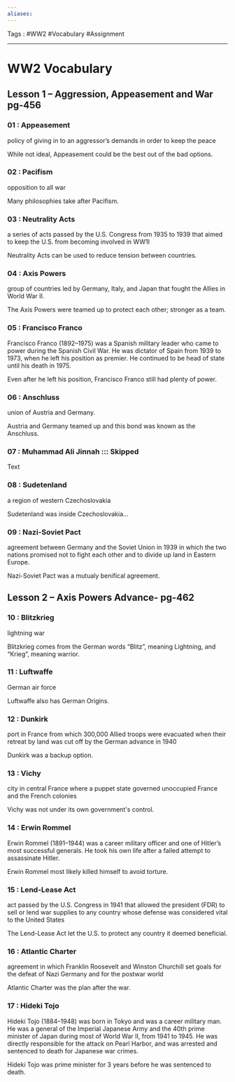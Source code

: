 ```yaml
---
aliases: 
---
```

Tags : #WW2  #Vocabulary #Assignment
___
# WW2 Vocabulary
## Lesson 1 – Aggression, Appeasement and War pg-456

### 01	:	Appeasement
policy of giving in to an aggressor’s demands in order to keep the peace

While not ideal, Appeasement could be the best out of the bad options.

### 02	:	Pacifism
opposition to all war

Many philosophies take after Pacifism.

### 03	:	Neutrality Acts
a series of acts passed by the U.S. Congress from 1935 to 1939 that aimed to keep the U.S. from becoming involved in WW1I

Neutrality Acts can be used to reduce tension between countries.

### 04	:	Axis Powers
group of countries led by Germany, Italy, and Japan that fought the Allies in World War II.

The Axis Powers were teamed up to protect each other; stronger as a team.

### 05	:	Francisco Franco
Francisco Franco (1892–1975) was a Spanish military leader who came to power during the Spanish Civil War. He was dictator of Spain from 1939 to 1973, when he left his position as premier. He continued to be head of state until his death in 1975.

Even after he left his position, Francisco Franco still had plenty of power.

### 06	:	Anschluss
union of Austria and Germany.

Austria and Germany teamed up and this bond was known as the Anschluss.

### 07	:	Muhammad Ali Jinnah ::: Skipped
Text

### 08	:	Sudetenland
a region of western Czechoslovakia

Sudetenland was inside Czechoslovakia...

### 09	:	Nazi-Soviet Pact
agreement between Germany and the Soviet Union in 1939 in which the two nations promised not to fight each other and to divide up land in Eastern Europe.

Nazi-Soviet Pact was a mutualy benifical agreement.

## Lesson 2 – Axis Powers Advance- pg-462

### 10	:	Blitzkrieg
lightning war

Blitzkrieg comes from the German words “Blitz”, meaning Lightning, and “Krieg”, meaning warrior.

### 11	:	Luftwaffe
German air force

Luftwaffe also has German Origins.

### 12	:	Dunkirk
port in France from which 300,000 Allied troops were evacuated when their retreat by land was cut off by the German advance in 1940

Dunkirk was a backup option.

### 13	:	Vichy
city in central France where a puppet state governed unoccupied France and the French colonies

Vichy was not under its own government's control.

### 14	:	Erwin Rommel
Erwin Rommel (1891–1944) was a career military officer and one of Hitler’s most successful generals. He took his own life after a failed attempt to assassinate Hitler.

Erwin Rommel most likely killed himself to avoid torture.

### 15	:	Lend-Lease Act
act passed by the U.S. Congress in 1941 that allowed the president (FDR) to sell or lend war supplies to any country whose defense was considered vital to the United States

The Lend-Lease Act let the U.S. to protect any country it deemed beneficial.

### 16	:	Atlantic Charter
agreement in which Franklin Roosevelt and Winston Churchill set goals for the defeat of Nazi Germany and for the postwar world

Atlantic Charter was the plan after the war.

### 17	:	Hideki Tojo
Hideki Tojo (1884–1948) was born in Tokyo and was a career military man. He was a general of the Imperial Japanese Army and the 40th prime minister of Japan during most of World War II, from 1941 to 1945. He was directly responsible for the attack on Pearl Harbor, and was arrested and sentenced to death for Japanese war crimes.

Hideki Tojo was prime minister for 3 years before he was sentenced to death.


